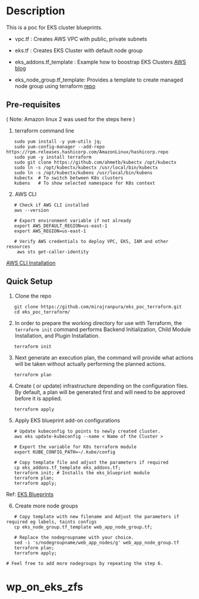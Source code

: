 # Description 

This is a poc for EKS cluster blueprints. 

* vpc.tf : Creates AWS VPC with public, private subnets  

* eks.tf : Creates EKS Cluster with default node group

* eks_addons.tf_template : Example how to boostrap EKS Clusters [AWS blog](https://aws.amazon.com/blogs/containers/bootstrapping-clusters-with-eks-blueprints/)

* eks_node_group.tf_template: Provides a template to create managed node group using terraform [repo](https://registry.terraform.io/providers/hashicorp/aws/latest/docs/resources/eks_node_group)

## Pre-requisites 
( Note: Amazon linux 2 was used for the steps here )

1. terraform command line 
```
   sudo yum install -y yum-utils jq;
   sudo yum-config-manager --add-repo https://rpm.releases.hashicorp.com/AmazonLinux/hashicorp.repo
   sudo yum -y install terraform
   sudo git clone https://github.com/ahmetb/kubectx /opt/kubectx
   sudo ln -s /opt/kubectx/kubectx /usr/local/bin/kubectx
   sudo ln -s /opt/kubectx/kubens /usr/local/bin/kubens
   kubectx  # To switch between K8s clusters
   kubens   # To show selected namespace for K8s context 
```
2. AWS CLI
```
   # Check if AWS CLI installed
   aws --version

   # Export environment variable if not already 
   export AWS_DEFAULT_REGION=us-east-1
   export AWS_REGION=us-east-1

   # Verify AWS credentials to deploy VPC, EKS, IAM and other resources 
    aws sts get-caller-identity
```
[AWS CLI Installation](https://docs.aws.amazon.com/cli/latest/userguide/getting-started-install.html)

## Quick Setup 

1. Clone the repo
```
   git clone https://github.com/mirajranpura/eks_poc_terraform.git
   cd eks_poc_terraform/
```
2.  In order to prepare the working directory for use with Terraform, the ```terraform init``` command performs Backend Initialization, Child Module Installation, and Plugin Installation.
```
   terraform init
```
3. Next generate an execution plan, the command will provide what actions will be taken without actually performing the planned actions.
```
   terraform plan
```
4. Create ( or update) infrastructure depending on the configuration files. By default, a plan will be generated first and will need to be approved before it is applied.
```
   terraform apply
```
5. Apply EKS blueprint add-on configurations
```
   # Update kubeconfig to points to newly created cluster.
   aws eks update-kubeconfig --name < Name of the Cluster >

   # Export the variable for K8s terraform module 
   export KUBE_CONFIG_PATH=~/.kube/config

   # Copy template file and adjust the parameters if required
   cp eks_addons.tf_template eks_addons.tf;
   terraform init; # Installs the eks_blueprint module
   terraform plan;
   terraform apply;
```
Ref: [EKS Blueprints](https://aws.amazon.com/blogs/containers/bootstrapping-clusters-with-eks-blueprints/)

6. Create more node groups 
```
   # Copy template with new filename and Adjust the parameters if required eg labels, taints configs
   cp eks_node_group.tf_template web_app_node_group.tf;

   # Replace the nodegroupname with your choice. 
   sed -i 's/nodegroupname/web_app_nodes/g' web_app_node_group.tf
   terraform plan;
   terraform apply;

# Feel free to add more nodegroups by repeating the step 6. 
```

   
# wp_on_eks_zfs
